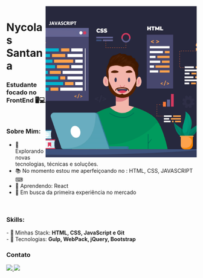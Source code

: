 <img align="right" width="400" height="400" src="https://github.com/NycolasSM/nycolassm/blob/main/perfil%202.png">

# Nycolas Santana
### Estudante focado no FrontEnd 🖥💻

<br>

### Sobre Mim:

<p align="left"> 

- 🌱 Explorando novas tecnologias, técnicas e soluções.
- 📚 No momento estou me aperfeiçoando no : HTML, CSS, JAVASCRIPT ⌨
- 📘 Aprendendo: React 
- 💼 Em busca da primeira experiência no mercado

<br>

### Skills:

<p align="left">
- 🧩 Minhas Stack: <strong>HTML, CSS, JavaScript e Git</strong> <br>
- 📗 Tecnologias: <strong>Gulp, WebPack, jQuery, Bootstrap</strong>
</p>


### Contato

<p align="left">
  <a href="nycolassantana00@gmail.com">
    <img src="https://img.shields.io/badge/nycolassantana00@gmail.com-6633cc?style=flat-square&amp;logo=Gmail&amp;logoColor=white&amp;link=mailto:nycolassantana00-@gmail.com" style="max-width:100%;">
  </a>
  <a href="https://www.linkedin.com/in/nycolas-santana-685b60206/" rel="nofollow">
    <img src="https://img.shields.io/badge/-Nycolas%20Santana-6633cc?style=flat-square&amp;logo=Linkedin&amp;logoColor=white&amp;link=https://www.linkedin.com/in/rafaeldcmartins" style="max-width:100%;">
  </a>
    
</p>

